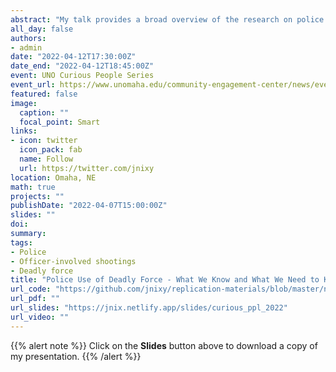 ```yaml
---
abstract: "My talk provides a broad overview of the research on police use of deadly force – how often it happens, where it happens, and why it happens. I'll also point out the holes in our knowledge due to data constraints. I conclude with a discussion of promising approaches to reducing police shootings as well as the use of force more generally."
all_day: false
authors: 
- admin
date: "2022-04-12T17:30:00Z"
date_end: "2022-04-12T18:45:00Z"
event: UNO Curious People Series
event_url: https://www.unomaha.edu/community-engagement-center/news/events/2022/04/curious-people-april2022.php
featured: false
image:
  caption: ""
  focal_point: Smart
links:
- icon: twitter
  icon_pack: fab
  name: Follow
  url: https://twitter.com/jnixy
location: Omaha, NE
math: true
projects: ""
publishDate: "2022-04-07T15:00:00Z"
slides: ""
doi: 
summary: 
tags: 
- Police
- Officer-involved shootings
- Deadly force
title: "Police Use of Deadly Force - What We Know and What We Need to Know"
url_code: "https://github.com/jnixy/replication-materials/blob/master/nix_curious_ppl_talk/curious_ppl_code.do"
url_pdf: ""
url_slides: "https://jnix.netlify.app/slides/curious_ppl_2022"
url_video: ""
---
```




{{% alert note %}}
Click on the **Slides** button above to download a copy of my presentation.
{{% /alert %}}
